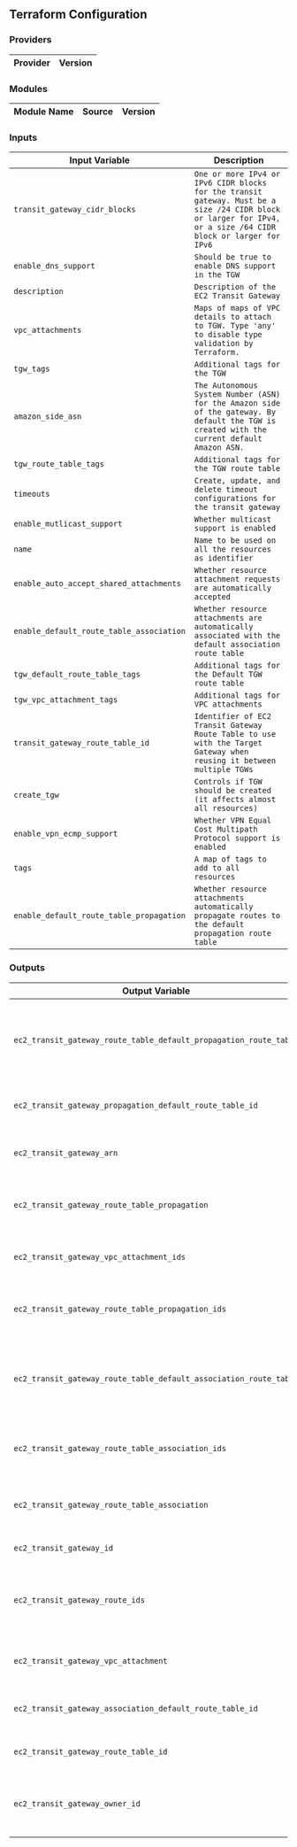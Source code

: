 ## Terraform Configuration

### Providers

| Provider | Version |
|---|---|


### Modules

| Module Name | Source | Version |
|---|---|---|


### Inputs

| Input Variable | Description |
|---|---|
| `transit_gateway_cidr_blocks` | `One or more IPv4 or IPv6 CIDR blocks for the transit gateway. Must be a size /24 CIDR block or larger for IPv4, or a size /64 CIDR block or larger for IPv6` |
| `enable_dns_support` | `Should be true to enable DNS support in the TGW` |
| `description` | `Description of the EC2 Transit Gateway` |
| `vpc_attachments` | `Maps of maps of VPC details to attach to TGW. Type 'any' to disable type validation by Terraform.` |
| `tgw_tags` | `Additional tags for the TGW` |
| `amazon_side_asn` | `The Autonomous System Number (ASN) for the Amazon side of the gateway. By default the TGW is created with the current default Amazon ASN.` |
| `tgw_route_table_tags` | `Additional tags for the TGW route table` |
| `timeouts` | `Create, update, and delete timeout configurations for the transit gateway` |
| `enable_mutlicast_support` | `Whether multicast support is enabled` |
| `name` | `Name to be used on all the resources as identifier` |
| `enable_auto_accept_shared_attachments` | `Whether resource attachment requests are automatically accepted` |
| `enable_default_route_table_association` | `Whether resource attachments are automatically associated with the default association route table` |
| `tgw_default_route_table_tags` | `Additional tags for the Default TGW route table` |
| `tgw_vpc_attachment_tags` | `Additional tags for VPC attachments` |
| `transit_gateway_route_table_id` | `Identifier of EC2 Transit Gateway Route Table to use with the Target Gateway when reusing it between multiple TGWs` |
| `create_tgw` | `Controls if TGW should be created (it affects almost all resources)` |
| `enable_vpn_ecmp_support` | `Whether VPN Equal Cost Multipath Protocol support is enabled` |
| `tags` | `A map of tags to add to all resources` |
| `enable_default_route_table_propagation` | `Whether resource attachments automatically propagate routes to the default propagation route table` |

### Outputs

| Output Variable | Description |
|---|---|
| `ec2_transit_gateway_route_table_default_propagation_route_table` | `Boolean whether this is the default propagation route table for the EC2 Transit Gateway` |
| `ec2_transit_gateway_propagation_default_route_table_id` | `Identifier of the default propagation route table` |
| `ec2_transit_gateway_arn` | `EC2 Transit Gateway Amazon Resource Name (ARN)` |
| `ec2_transit_gateway_route_table_propagation` | `Map of EC2 Transit Gateway Route Table Propagation attributes` |
| `ec2_transit_gateway_vpc_attachment_ids` | `List of EC2 Transit Gateway VPC Attachment identifiers` |
| `ec2_transit_gateway_route_table_propagation_ids` | `List of EC2 Transit Gateway Route Table Propagation identifiers` |
| `ec2_transit_gateway_route_table_default_association_route_table` | `Boolean whether this is the default association route table for the EC2 Transit Gateway` |
| `ec2_transit_gateway_route_table_association_ids` | `List of EC2 Transit Gateway Route Table Association identifiers` |
| `ec2_transit_gateway_route_table_association` | `Map of EC2 Transit Gateway Route Table Association attributes` |
| `ec2_transit_gateway_id` | `EC2 Transit Gateway identifier` |
| `ec2_transit_gateway_route_ids` | `List of EC2 Transit Gateway Route Table identifier combined with destination` |
| `ec2_transit_gateway_vpc_attachment` | `Map of EC2 Transit Gateway VPC Attachment attributes` |
| `ec2_transit_gateway_association_default_route_table_id` | `Identifier of the default association route table` |
| `ec2_transit_gateway_route_table_id` | `EC2 Transit Gateway Route Table identifier` |
| `ec2_transit_gateway_owner_id` | `Identifier of the AWS account that owns the EC2 Transit Gateway` |
